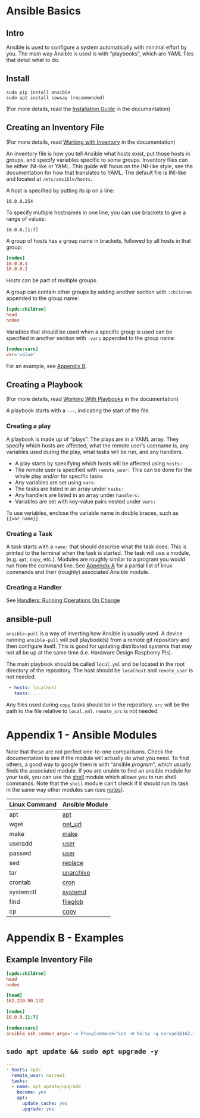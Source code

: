 # Ansible Basics

## Intro

Ansible is used to configure a system automatically with minimal effort by you.
The main way Ansible is used is with “playbooks”, which are YAML files that detail what to do.

## Install

```
sudo pip install ansible  
sudo apt install cowsay (recommended)
```

(For more details, read the [Installation Guide](https://docs.ansible.com/ansible/latest/installation_guide/intro_installation.html) in the documentation)

## Creating an Inventory File

(For more details, read [Working with Inventory](https://docs.ansible.com/ansible/latest/user_guide/intro_inventory.html) in the documentation)

An inventory file is how you tell Ansible what hosts exist, put those hosts in groups, and specify variables specific to some groups.
Inventory files can be either INI-like or YAML.
This guide will focus on the INI-like style, see the documentation for how that translates to YAML.
The default file is INI-like and located at `/etc/ansible/hosts`.

A host is specified by putting its ip on a line:

```
10.0.0.254
```

To specify multiple hostnames in one line, you can use brackets to give a range of values:

```
10.0.0.[1:7]
```

A group of hosts has a group name in brackets, followed by all hosts in that group:

```ini
[nodes]
10.0.0.1
10.0.0.2
```

Hosts can be part of multiple groups.

A group can contain other groups by adding another section with `:children` appended to the group name:

```ini
[cpdc:children]
head
nodes
```

Variables that should be used when a specific group is used can be specified in another section with `:vars` appended to the group name:

```ini
[nodes:vars]
var='value'
```

For an example, see [Appendix B](#appendix-b).

## Creating a Playbook

(For more details, read [Working With Playbooks](https://docs.ansible.com/ansible/latest/user_guide/playbooks.html) in the documentation)

A playbook starts with a `---`, indicating the start of the file.

### Creating a play

A playbook is made up of “plays”.
The plays are in a YAML array.
They specify which hosts are affected, what the remote user’s username is, any variables used during the play, what tasks will be run, and any handlers.

- A play starts by specifying which hosts will be affected using `hosts:`
- The remote user is specified with `remote_user:`
This can be done for the whole play and/or for specific tasks
- Any variables are set using `vars:`
- The tasks are listed in an array under `tasks:`
- Any handlers are listed in an array under `handlers:`
- Variables are set with key-value pairs nested under `vars:`

To use variables, enclose the variable name in double braces, such as `{{var_name}}`

### Creating a Task

A task starts with a `name:` that should describe what the task does.
This is printed to the terminal when the task is started.
The task will use a module, (e.g. `apt`, `copy`, etc.).
Modules are roughly similar to a program you would run from the command line.
See [Appendix A](#appendix-a) for a partial list of linux commands and their (roughly) associated Ansible module.

### Creating a Handler

See [Handlers: Running Operations On Change](https://docs.ansible.com/ansible/latest/user_guide/playbooks_intro.html#handlers-running-operations-on-change)

## ansible-pull

`ansible-pull` is a way of inverting how Ansible is usually used.
A device running `ansible-pull` will pull playbook(s) from a remote git repository and then configure itself.
This is good for updating distributed systems that may not all be up at the same time (i.e. Hardware Design Raspberry Pis).

The main playbook should be called `local.yml` and be located in the root directory of the repository.
The host should be `localhost` and `remote_user` is not needed:

```yaml
 - hosts: localhost  
   tasks: ...
```

Any files used during `copy` tasks should be in the repository.
`src` will be the path to the file relative to `local.yml`. `remote_src` is not needed.

# Appendix 1 - Ansible Modules

Note that these are not perfect one-to-one comparisons.
Check the documentation to see if the module will actually do what you need.
To find others, a good way to google them is with “ansible *program*”, which usually finds the associated module.
If you are unable to find an ansible module for your task, you can use the [shell](https://docs.ansible.com/ansible/latest/modules/shell_module.html) module which allows you to run shell commands.
Note that the `shell` module can't check if it should run its task in the same way other modules can (see [notes](https://docs.ansible.com/ansible/latest/modules/shell_module.html#notes)).

|Linux Command|Ansible Module|
|-|-|
|apt|[apt](https://docs.ansible.com/ansible/latest/modules/apt_module.html)|
|wget|[get_url](https://docs.ansible.com/ansible/latest/modules/get_url_module.html)|
|make|[make](https://docs.ansible.com/ansible/latest/modules/make_module.html)|
|useradd|[user](https://docs.ansible.com/ansible/latest/modules/user_module.html)|
|passwd|[user](https://docs.ansible.com/ansible/latest/modules/user_module.html)|
|sed|[replace](https://docs.ansible.com/ansible/latest/modules/replace_module.html)|
|tar|[unarchive](https://docs.ansible.com/ansible/latest/modules/unarchive_module.html)|
|crontab|[cron](https://docs.ansible.com/ansible/latest/modules/cron_module.html)|
|systemctl|[systemd](https://docs.ansible.com/ansible/latest/modules/systemd_module.html)|
|find|[fileglob](https://docs.ansible.com/ansible/latest/plugins/lookup/fileglob.html)|
|cp|[copy](https://docs.ansible.com/ansible/latest/modules/copy_module.html)|

# Appendix B - Examples

## Example Inventory File

```ini
[cpdc:children]
head
nodes

[head]
162.210.90.132

[nodes]
10.0.0.[1:7]

[nodes:vars]
ansible_ssh_common_args='-o ProxyCommand="ssh -W %h:%p -q narvae1@162.210.90.132"'
```

## `sudo apt update && sudo apt upgrade -y`

```yaml
---
- hosts: cpdc
  remote_user: narvae1
  tasks:
  - name: apt update/upgrade
    become: yes
    apt:
      update_cache: yes
      upgrade: yes
```
